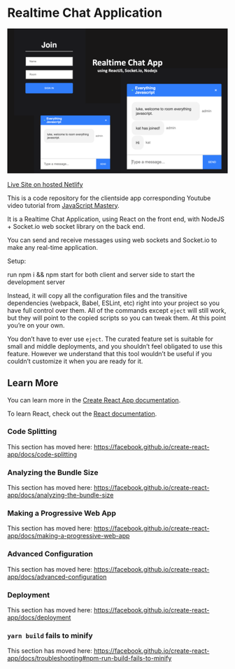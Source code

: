 <h1>Realtime Chat Application</h1>

<img src="https://github.com/LukeNorris/chatAppClient/blob/master/public/chatapp_screenshot.png" alt="screenshot of chat application" width="600px"/>

[Live Site on hosted Netlify](https://amazing-yonath-882eb2.netlify.app/)

This is a code repository for the clientside app corresponding Youtube video tutorial from  [JavaScript Mastery](https://www.youtube.com/watch?v=ZwFA3YMfkoc).

It is a Realtime Chat Application, using React on the front end, with NodeJS + Socket.io web socket library on the back end.

You can send and receive messages using web sockets and Socket.io to make any real-time application.

Setup:

run npm i && npm start for both client and server side to start the development server

Instead, it will copy all the configuration files and the transitive dependencies (webpack, Babel, ESLint, etc) right into your project so you have full control over them. All of the commands except `eject` will still work, but they will point to the copied scripts so you can tweak them. At this point you’re on your own.

You don’t have to ever use `eject`. The curated feature set is suitable for small and middle deployments, and you shouldn’t feel obligated to use this feature. However we understand that this tool wouldn’t be useful if you couldn’t customize it when you are ready for it.

## Learn More

You can learn more in the [Create React App documentation](https://facebook.github.io/create-react-app/docs/getting-started).

To learn React, check out the [React documentation](https://reactjs.org/).

### Code Splitting

This section has moved here: https://facebook.github.io/create-react-app/docs/code-splitting

### Analyzing the Bundle Size

This section has moved here: https://facebook.github.io/create-react-app/docs/analyzing-the-bundle-size

### Making a Progressive Web App

This section has moved here: https://facebook.github.io/create-react-app/docs/making-a-progressive-web-app

### Advanced Configuration

This section has moved here: https://facebook.github.io/create-react-app/docs/advanced-configuration

### Deployment

This section has moved here: https://facebook.github.io/create-react-app/docs/deployment

### `yarn build` fails to minify

This section has moved here: https://facebook.github.io/create-react-app/docs/troubleshooting#npm-run-build-fails-to-minify

